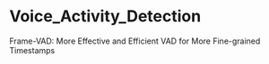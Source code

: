 # Voice_Activity_Detection
Frame-VAD: More Effective and Efficient VAD for More Fine-grained Timestamps
